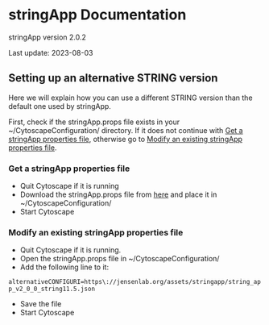# stringApp Documentation

stringApp version 2.0.2

Last update: 2023-08-03

## Setting up an alternative STRING version

Here we will explain how you can use a different STRING version than the default one used by stringApp. 

First, check if the stringApp.props file exists in your ~/CytoscapeConfiguration/ directory. If it does not continue with [Get a stringApp properties file](#get-a-stringApp-properties-file), otherwise go to [Modify an existing stringApp properties file](#modify-an-existing-stringApp-properties-file). 

### Get a stringApp properties file
- Quit Cytoscape if it is running
- Download the stringApp.props file from [here](./stringApp.props) and place it in ~/CytoscapeConfiguration/
- Start Cytoscape


### Modify an existing stringApp properties file
- Quit Cytoscape if it is running.
- Open the stringApp.props file in ~/CytoscapeConfiguration/ 
- Add the following line to it: 

`alternativeCONFIGURI=https\://jensenlab.org/assets/stringapp/string_app_v2_0_0_string11.5.json`
- Save the file
- Start Cytoscape

